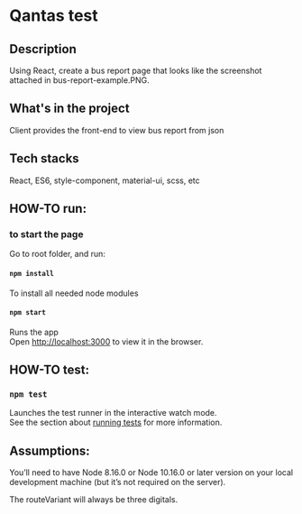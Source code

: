 # Qantas test

## Description

Using React, create a bus report page that looks like the screenshot attached in bus-report-example.PNG.

## What's in the project

Client provides the front-end to view bus report from json

## Tech stacks

React, ES6, style-component, material-ui, scss, etc

## HOW-TO run:

### to start the page

Go to root folder, and run:

#### `npm install`

To install all needed node modules

#### `npm start`

Runs the app<br>
Open [http://localhost:3000](http://localhost:3000) to view it in the browser.

## HOW-TO test:

### `npm test`

Launches the test runner in the interactive watch mode.<br>
See the section about [running tests](https://facebook.github.io/create-react-app/docs/running-tests) for more information.

## Assumptions:

You’ll need to have Node 8.16.0 or Node 10.16.0 or later version on your local development machine (but it’s not required on the server).

The routeVariant will always be three digitals.

